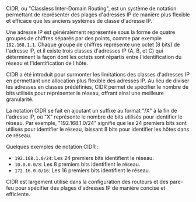 CIDR, ou "Classless Inter-Domain Routing", est un système de notation permettant de représenter des plages d'adresses IP de manière plus flexible et efficace que les anciens systèmes de classe d'adresse IP.

Une adresse IP est généralement représentée sous la forme de quatre groupes de chiffres séparés par des points, comme par exemple `192.168.1.1`. Chaque groupe de chiffres représente une octet (8 bits) de l'adresse IP, et il existe trois classes d'adresses IP (A, B, et C) qui déterminent la façon dont les octets sont répartis entre l'identification du réseau et l'identification de l'hôte.

CIDR a été introduit pour surmonter les limitations des classes d'adresses IP en permettant une allocation plus flexible des adresses IP. Au lieu de diviser les adresses en classes prédéfinies, CIDR permet de spécifier le nombre de bits utilisés pour représenter le réseau, offrant ainsi une meilleure granularité.

La notation CIDR se fait en ajoutant un suffixe au format "/X" à la fin de l'adresse IP, où "X" représente le nombre de bits utilisés pour identifier le réseau. Par exemple, "192.168.1.0/24" signifie que les 24 premiers bits sont utilisés pour identifier le réseau, laissant 8 bits pour identifier les hôtes dans ce réseau.

Quelques exemples de notation CIDR :

- `192.168.1.0/24`: Les 24 premiers bits identifient le réseau.
- `10.0.0.0/8`: Les 8 premiers bits identifient le réseau.
- `172.16.0.0/16`: Les 16 premiers bits identifient le réseau.

CIDR est largement utilisé dans la configuration des routeurs et des pare-feu pour spécifier des plages d'adresses IP de manière concise et efficiente.